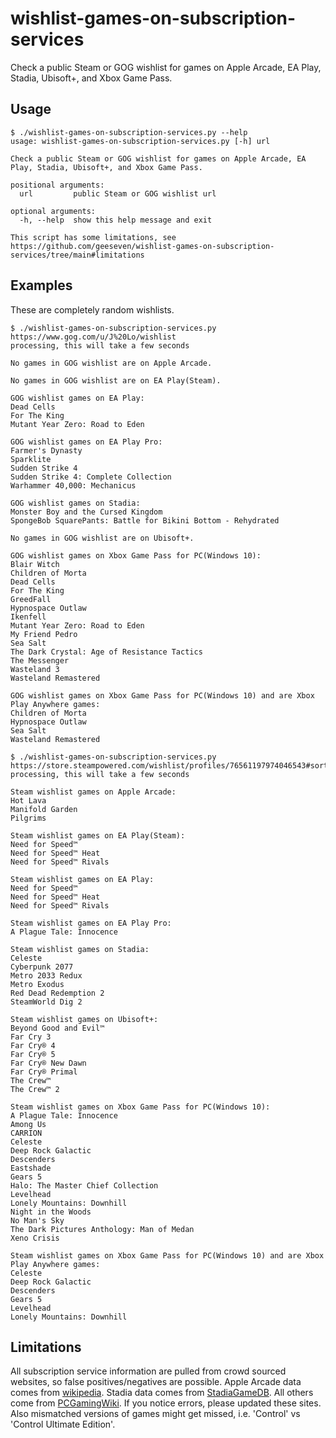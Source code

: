 # wishlist-games-on-subscription-services

Check a public Steam or GOG wishlist for games on Apple Arcade, EA Play, Stadia, Ubisoft+, and Xbox Game Pass.

## Usage

```console
$ ./wishlist-games-on-subscription-services.py --help
usage: wishlist-games-on-subscription-services.py [-h] url

Check a public Steam or GOG wishlist for games on Apple Arcade, EA Play, Stadia, Ubisoft+, and Xbox Game Pass.

positional arguments:
  url         public Steam or GOG wishlist url

optional arguments:
  -h, --help  show this help message and exit

This script has some limitations, see https://github.com/geeseven/wishlist-games-on-subscription-services/tree/main#limitations

```

## Examples

These are completely random wishlists.

```console
$ ./wishlist-games-on-subscription-services.py https://www.gog.com/u/J%20Lo/wishlist
processing, this will take a few seconds

No games in GOG wishlist are on Apple Arcade.

No games in GOG wishlist are on EA Play(Steam).

GOG wishlist games on EA Play:
Dead Cells
For The King
Mutant Year Zero: Road to Eden

GOG wishlist games on EA Play Pro:
Farmer's Dynasty
Sparklite
Sudden Strike 4
Sudden Strike 4: Complete Collection
Warhammer 40,000: Mechanicus

GOG wishlist games on Stadia:
Monster Boy and the Cursed Kingdom
SpongeBob SquarePants: Battle for Bikini Bottom - Rehydrated

No games in GOG wishlist are on Ubisoft+.

GOG wishlist games on Xbox Game Pass for PC(Windows 10):
Blair Witch
Children of Morta
Dead Cells
For The King
GreedFall
Hypnospace Outlaw
Ikenfell
Mutant Year Zero: Road to Eden
My Friend Pedro
Sea Salt
The Dark Crystal: Age of Resistance Tactics
The Messenger
Wasteland 3
Wasteland Remastered

GOG wishlist games on Xbox Game Pass for PC(Windows 10) and are Xbox Play Anywhere games:
Children of Morta
Hypnospace Outlaw
Sea Salt
Wasteland Remastered

$ ./wishlist-games-on-subscription-services.py https://store.steampowered.com/wishlist/profiles/76561197974046543#sort=order
processing, this will take a few seconds

Steam wishlist games on Apple Arcade:
Hot Lava
Manifold Garden
Pilgrims

Steam wishlist games on EA Play(Steam):
Need for Speed™
Need for Speed™ Heat
Need for Speed™ Rivals

Steam wishlist games on EA Play:
Need for Speed™
Need for Speed™ Heat
Need for Speed™ Rivals

Steam wishlist games on EA Play Pro:
A Plague Tale: Innocence

Steam wishlist games on Stadia:
Celeste
Cyberpunk 2077
Metro 2033 Redux
Metro Exodus
Red Dead Redemption 2
SteamWorld Dig 2

Steam wishlist games on Ubisoft+:
Beyond Good and Evil™
Far Cry 3
Far Cry® 4
Far Cry® 5
Far Cry® New Dawn
Far Cry® Primal
The Crew™
The Crew™ 2

Steam wishlist games on Xbox Game Pass for PC(Windows 10):
A Plague Tale: Innocence
Among Us
CARRION
Celeste
Deep Rock Galactic
Descenders
Eastshade
Gears 5
Halo: The Master Chief Collection
Levelhead
Lonely Mountains: Downhill
Night in the Woods
No Man's Sky
The Dark Pictures Anthology: Man of Medan
Xeno Crisis

Steam wishlist games on Xbox Game Pass for PC(Windows 10) and are Xbox Play Anywhere games:
Celeste
Deep Rock Galactic
Descenders
Gears 5
Levelhead
Lonely Mountains: Downhill
```


## Limitations

All subscription service information are pulled from crowd sourced websites, so false positives/negatives are possible.  Apple Arcade data comes from [wikipedia]. Stadia data comes from [StadiaGameDB].  All others come from [PCGamingWiki].  If you notice errors, please updated these sites.  Also mismatched versions of games might get missed, i.e. 'Control' vs 'Control Ultimate Edition'.



[wikipedia]: https://en.wikipedia.org/wiki/List_of_Apple_Arcade_games
[stadiagamedb]: https://stadiagamedb.com
[PCGamingWiki]: https://www.pcgamingwiki.com
